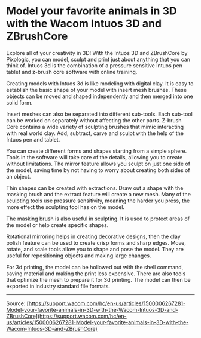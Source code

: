 # Model your favorite animals in 3D with the Wacom Intuos 3D and ZBrushCore

Explore all of your creativity in 3D! With the Intuos 3D and ZBrushCore by Pixologic, you can model, sculpt and print just about anything that you can think of. Intuos 3d is the combination of a pressure sensitive Intuos pen tablet and z-brush core software with online training.


Creating models with Intuos 3d is like modeling with digital clay. It is easy to establish the basic shape of your model with insert mesh brushes. These objects can be moved and shaped independently and then merged into one solid form.


Insert meshes can also be separated into different sub-tools. Each sub-tool can be worked on separately without affecting the other parts. Z-brush Core contains a wide variety of sculpting brushes that mimic interacting with real world clay. Add, subtract, carve and sculpt with the help of the Intuos pen and tablet.


You can create different forms and shapes starting from a simple sphere. Tools in the software will take care of the details, allowing you to create without limitations. The mirror feature allows you sculpt on just one side of the model, saving time by not having to worry about creating both sides of an object.


Thin shapes can be created with extractions. Draw out a shape with the masking brush and the extract feature will create a new mesh. Many of the sculpting tools use pressure sensitivity, meaning the harder you press, the more effect the sculpting tool has on the model.


The masking brush is also useful in sculpting. It is used to protect areas of the model or help create specific shapes.


Rotational mirroring helps in creating decorative designs, then the clay polish feature can be used to create crisp forms and sharp edges. Move, rotate, and scale tools allow you to shape and pose the model. They are useful for repositioning objects and making large changes.


For 3d printing, the model can be hollowed out with the shell command, saving material and making the print less expensive. There are also tools that optimize the mesh to prepare it for 3d printing. The model can then be exported in industry standard file formats.

---
Source: [https://support.wacom.com/hc/en-us/articles/1500006267281-Model-your-favorite-animals-in-3D-with-the-Wacom-Intuos-3D-and-ZBrushCore](https://support.wacom.com/hc/en-us/articles/1500006267281-Model-your-favorite-animals-in-3D-with-the-Wacom-Intuos-3D-and-ZBrushCore)
